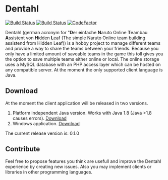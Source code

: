 # Dentahl

[![Build Status](https://travis-ci.org/Clayn/dentahl.svg?branch=master)](https://travis-ci.org/Clayn/dentahl) 
[![Build Status](http://213.109.161.209:8080/job/Dentahl/job/master/badge/icon)](http://213.109.161.209:8080/job/Dentahl/job/master/)
[![CodeFactor](https://www.codefactor.io/repository/github/clayn/dentahl/badge)](https://www.codefactor.io/repository/github/clayn/dentahl)

Dentahl (german acronym for "**D**er **e**infache **N**aruto Online **T**eambau **A**ssistent von **H**idden **L**eaf (The simple Naruto Online team building assistend from Hidden Leaf)) is a hobby project to manage different teams and provide a way to share the teams between your friends. 
Because you only have a limited amount of saveable teams in the game this toll gives you the option to save multiple teams either online or local. 
The online storage uses a MySQL database with an PHP access layer which can be hosted on any compatible server. 
At the moment the only supported client language is Java.

## Download
At the moment the client application will be released in two versions.

 1. Platform independent Java version. Works with Java 1.8 (Java >1.8 causes errors). [Download](https://github.com/Clayn/dentahl/releases/download/v0.1.0/Dentahl4J-0.1.0.jar)
 2. Windows application. [Download](https://github.com/Clayn/dentahl/releases/download/v0.1.0/Dentahl4J-0.1.0.zip)

The current release version is: 0.1.0

## Contribute
Feel free to propose features you think are usefull and improve the Dentahl experience by creating new issues.
Also you may implement clients or libraries in other programming languages. 
<!--stackedit_data:
eyJoaXN0b3J5IjpbLTE1NzE2OTkzNjksLTEwMzkyNzkwLDgwMT
E3MzE1MV19
-->
